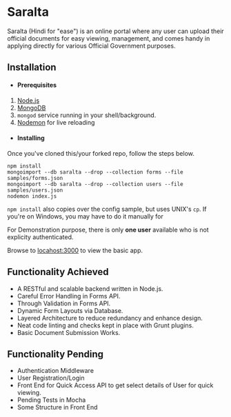# Saralta

Saralta (Hindi for \"ease\") is an online portal where any user can upload their official documents for easy viewing, management, and comes handy in applying directly for various Official Government purposes.

## Installation

* #### Prerequisites

1. [Node.js](https://nodejs.org/en/download/)
2. [MongoDB](https://docs.mongodb.com/manual/installation/)
3. `mongod` service running in your shell/background.
4. [Nodemon](https://www.npmjs.com/package/nodemon) for live reloading

* #### Installing

Once you've cloned this/your forked repo, follow the steps below.

```
npm install
mongoimport --db saralta --drop --collection forms --file samples/forms.json
mongoimport --db saralta --drop --collection users --file samples/users.json
nodemon index.js
```

`npm install` also copies over the config sample, but uses UNIX's `cp`. If you're on Windows, you may have to do it manually for

For Demonstration purpose, there is only **one user** available who is not explicity authenticated.

Browse to [locahost:3000](http://locahost:3000) to view the basic app. 

## Functionality Achieved

* A RESTful and scalable backend written in Node.js.
* Careful Error Handling in Forms API.
* Through Validation in Forms API.
* Dynamic Form Layouts via Database.
* Layered Architecture to reduce redundancy and enhance design.
* Neat code linting and checks kept in place with Grunt plugins.
* Basic Document Submission Works.

## Functionality Pending

* Authentication Middleware
* User Registration/Login
* Front End for Quick Access API to get select details of User for quick viewing.
* Pending Tests in Mocha
* Some Structure in Front End
